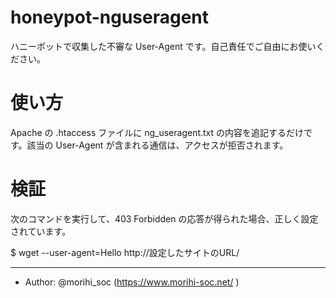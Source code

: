 # honeypot-nguseragent
ハニーポットで収集した不審な User-Agent です。自己責任でご自由にお使いください。

# 使い方
Apache の .htaccess ファイルに ng_useragent.txt の内容を追記するだけです。該当の User-Agent が含まれる通信は、アクセスが拒否されます。

# 検証
次のコマンドを実行して、403 Forbidden の応答が得られた場合、正しく設定されています。

$ wget --user-agent=Hello http://設定したサイトのURL/

***
- Author: @morihi_soc (https://www.morihi-soc.net/ )
